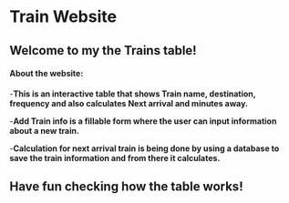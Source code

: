 

# Train Website

## Welcome to my the Trains table!




#### About the website:
-**This is an interactive table that shows Train name, destination, frequency and also calculates  Next arrival and minutes away.**



-**Add Train info is a fillable form where the user can input information about a new train.**



-**Calculation for next arrival train is being done by using a database to save the train information and from there it calculates.**




## Have fun checking how the table works!

